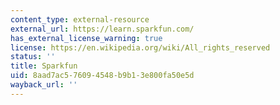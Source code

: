 ```yaml
---
content_type: external-resource
external_url: https://learn.sparkfun.com/
has_external_license_warning: true
license: https://en.wikipedia.org/wiki/All_rights_reserved
status: ''
title: Sparkfun
uid: 8aad7ac5-7609-4548-b9b1-3e800fa50e5d
wayback_url: ''
---
```

